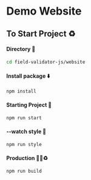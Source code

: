 # Demo Website


## To Start Project ♻️

#### Directory 📂
```sh
cd field-validator-js/website
```
#### Install package ⬇️
```sh
npm install
```

#### Starting Project 🚀

```sh
npm run start
```
#### --watch style 🌈
```sh
npm run style
```

#### Production 🚀🌈♻️
```sh
npm run build
```
